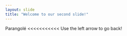 ```yaml
---
layout: slide
title: "Welcome to our second slide!"
---
```

Parangolé <<<<<<<<<<<
Use the left arrow to go back!
